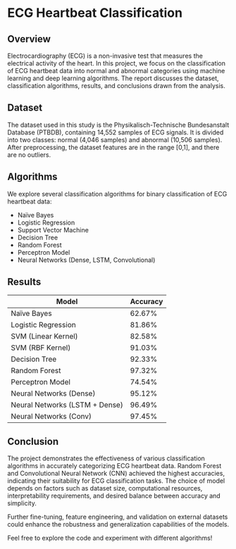 # ECG Heartbeat Classification

## Overview
Electrocardiography (ECG) is a non-invasive test that measures the electrical activity of the heart. In this project, we focus on the classification of ECG heartbeat data into normal and abnormal categories using machine learning and deep learning algorithms. The report discusses the dataset, classification algorithms, results, and conclusions drawn from the analysis.

## Dataset
The dataset used in this study is the Physikalisch-Technische Bundesanstalt Database (PTBDB), containing 14,552 samples of ECG signals. It is divided into two classes: normal (4,046 samples) and abnormal (10,506 samples). After preprocessing, the dataset features are in the range [0,1], and there are no outliers.

## Algorithms
We explore several classification algorithms for binary classification of ECG heartbeat data:

- Naïve Bayes
- Logistic Regression
- Support Vector Machine
- Decision Tree
- Random Forest
- Perceptron Model
- Neural Networks (Dense, LSTM, Convolutional)

## Results
| Model               | Accuracy   |
|---------------------|------------|
| Naïve Bayes         | 62.67%     |
| Logistic Regression | 81.86%     |
| SVM (Linear Kernel) | 82.58%     |
| SVM (RBF Kernel)    | 91.03%     |
| Decision Tree       | 92.33%     |
| Random Forest       | 97.32%     |
| Perceptron Model    | 74.54%     |
| Neural Networks (Dense)   | 95.12% |
| Neural Networks (LSTM + Dense) | 96.49% |
| Neural Networks (Conv)   | 97.45% |

## Conclusion
The project demonstrates the effectiveness of various classification algorithms in accurately categorizing ECG heartbeat data. Random Forest and Convolutional Neural Network (CNN) achieved the highest accuracies, indicating their suitability for ECG classification tasks. The choice of model depends on factors such as dataset size, computational resources, interpretability requirements, and desired balance between accuracy and simplicity.

Further fine-tuning, feature engineering, and validation on external datasets could enhance the robustness and generalization capabilities of the models.

Feel free to explore the code and experiment with different algorithms!
